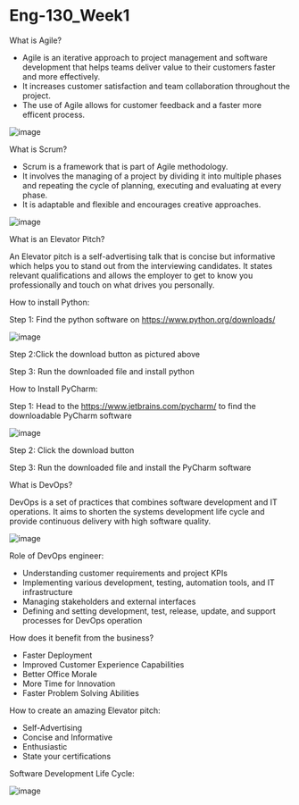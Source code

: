 # Eng-130_Week1
What is Agile?
- Agile is an iterative approach to project management and software development that helps teams deliver value to their customers faster and more effectively.
- It increases customer satisfaction and team collaboration throughout the project.
- The use of Agile allows for customer feedback and a faster more efficent process. 

![image](https://user-images.githubusercontent.com/115154775/194580194-b4b932bb-e72d-41fc-93d3-39d55342f1b1.png)







What is Scrum?
- Scrum is a framework that is part of Agile methodology.
- It involves the managing of a project by dividing it into multiple phases and repeating the cycle of planning, executing and evaluating at every phase.
- It is adaptable and flexible and encourages creative approaches.

![image](https://user-images.githubusercontent.com/115154775/194594115-4884d305-17ca-40fb-b351-a3a15d544cf2.png)


What is an Elevator Pitch?

An Elevator pitch is a self-advertising talk that is concise but informative which helps you to stand out from the interviewing candidates. It states relevant qualifications and allows the employer to get to know you professionally and touch on what drives you personally.

How to install Python:

Step 1: Find the python software on https://www.python.org/downloads/

![image](https://user-images.githubusercontent.com/115154775/194595519-54ff7631-2eb3-48f4-8d44-6e49992fa2f6.png)

Step 2:Click the download button as pictured above

Step 3: Run the downloaded file and install python



How to Install PyCharm:

Step 1: Head to the https://www.jetbrains.com/pycharm/ to find the downloadable PyCharm software 

![image](https://user-images.githubusercontent.com/115154775/194596620-01199af0-122f-4852-bb06-1ffd19f8911f.png)

Step 2: Click the download button


Step 3: Run the downloaded file and install the PyCharm software


What is DevOps?

DevOps is a set of practices that combines software development and IT operations. It aims to shorten the systems development life cycle and provide continuous delivery with high software quality. 

![image](https://user-images.githubusercontent.com/115154775/194600803-e7d26c64-7c3e-4b38-97e9-1b2f6c6c4ccf.png)



Role of DevOps engineer:
- Understanding customer requirements and project KPIs
- Implementing various development, testing, automation tools, and IT infrastructure
- Managing stakeholders and external interfaces
- Defining and setting development, test, release, update, and support processes for DevOps operation



How does it benefit from the business?
- Faster Deployment
- Improved Customer Experience Capabilities
- Better Office Morale
- More Time for Innovation
- Faster Problem Solving Abilities


How to create an amazing Elevator pitch:
- Self-Advertising
- Concise and Informative
- Enthusiastic
- State your certifications

Software Development Life Cycle:

![image](https://user-images.githubusercontent.com/115154775/194603911-055f5544-a97a-4dc4-868a-332d0bae8dbf.png)


